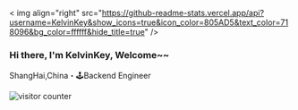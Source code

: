 < img align="right" src="https://github-readme-stats.vercel.app/api?username=KelvinKey&show_icons=true&icon_color=805AD5&text_color=718096&bg_color=ffffff&hide_title=true" />

###  Hi there, I'm KelvinKey, Welcome~~ 

 ShangHai,China・🕹Backend Engineer

![visitor counter](https://busuanzi.her-cat.com/github/counter.svg?username=KelvinKey)
